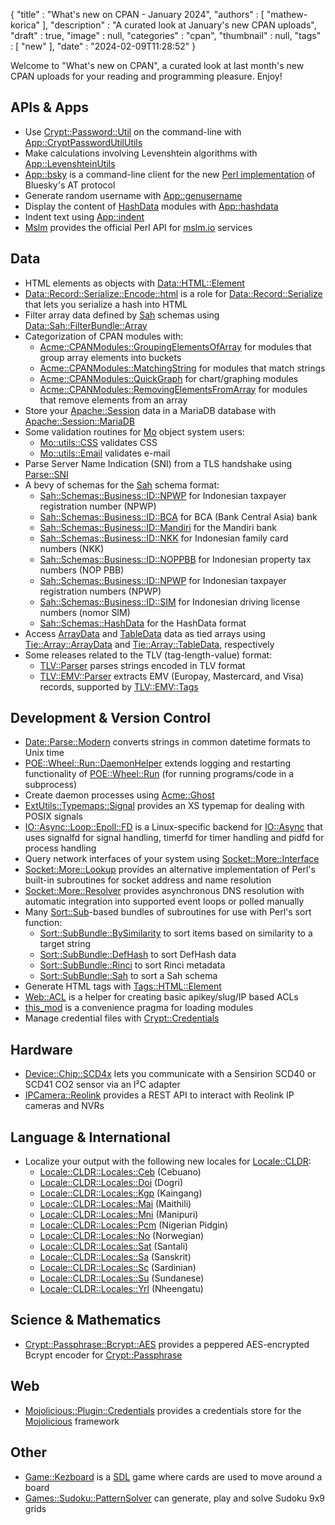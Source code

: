 {
   "title" : "What's new on CPAN - January 2024",
   "authors" : [
      "mathew-korica"
   ],
   "description" : "A curated look at January's new CPAN uploads",
   "draft" : true,
   "image" : null,
   "categories" : "cpan",
   "thumbnail" : null,
   "tags" : [
      "new"
   ],
   "date" : "2024-02-09T11:28:52"
}


Welcome to "What's new on CPAN", a curated look at last month's new CPAN uploads for your reading and programming pleasure. Enjoy!

APIs & Apps
-----------
* Use [Crypt::Password::Util](https://metacpan.org/pod/Crypt::Password::Util) on the command-line with [App::CryptPasswordUtilUtils](https://metacpan.org/pod/App::CryptPasswordUtilUtils)
* Make calculations involving Levenshtein algorithms with [App::LevenshteinUtils](https://metacpan.org/pod/App::LevenshteinUtils)
* [App::bsky](https://metacpan.org/pod/App::bsky) is a command-line client for the new [Perl implementation](https://metacpan.org/dist/At) of Bluesky's AT protocol
* Generate random username with [App::genusername](https://metacpan.org/pod/App::genusername)
* Display the content of [HashData](https://metacpan.org/pod/HashData) modules with [App::hashdata](https://metacpan.org/pod/App::hashdata)
* Indent text using [App::indent](https://metacpan.org/pod/App::indent)
* [Mslm](https://metacpan.org/pod/Mslm) provides the official Perl API for [mslm.io](https://mslm.io/) services


Data
----
* HTML elements as objects with [Data::HTML::Element](https://metacpan.org/pod/Data::HTML::Element)
* [Data::Record::Serialize::Encode::html](https://metacpan.org/pod/Data::Record::Serialize::Encode::html) is a role for [Data::Record::Serialize](https://metacpan.org/pod/Data::Record::Serialize) that lets you serialize a hash into HTML
* Filter array data defined by [Sah](https://metacpan.org/pod/Sah) schemas using [Data::Sah::FilterBundle::Array](https://metacpan.org/pod/Data::Sah::FilterBundle::Array)
* Categorization of CPAN modules with:
	* [Acme::CPANModules::GroupingElementsOfArray](https://metacpan.org/pod/Acme::CPANModules::GroupingElementsOfArray) for modules that group array elements into buckets
	* [Acme::CPANModules::MatchingString](https://metacpan.org/pod/Acme::CPANModules::MatchingString) for modules that match strings
	* [Acme::CPANModules::QuickGraph](https://metacpan.org/pod/Acme::CPANModules::QuickGraph) for chart/graphing modules
	* [Acme::CPANModules::RemovingElementsFromArray](https://metacpan.org/pod/Acme::CPANModules::RemovingElementsFromArray) for modules that remove elements from an array
* Store your [Apache::Session](https://metacpan.org/pod/Apache::Session) data in a MariaDB database with [Apache::Session::MariaDB](https://metacpan.org/pod/Apache::Session::MariaDB)
* Some validation routines for [Mo](https://metacpan.org/pod/Mo) object system users:
	* [Mo::utils::CSS](https://metacpan.org/pod/Mo::utils::CSS) validates CSS
	* [Mo::utils::Email](https://metacpan.org/pod/Mo::utils::Email) validates e-mail
* Parse Server Name Indication (SNI) from a TLS handshake using [Parse::SNI](https://metacpan.org/pod/Parse::SNI)
* A bevy of schemas for the [Sah](https://metacpan.org/pod/Sah) schema format:
	* [Sah::Schemas::Business::ID::NPWP](https://metacpan.org/pod/Sah::Schemas::Business::ID::NPWP) for Indonesian taxpayer registration number (NPWP)
	* [Sah::Schemas::Business::ID::BCA](https://metacpan.org/pod/Sah::Schemas::Business::ID::BCA) for BCA (Bank Central Asia) bank
	* [Sah::Schemas::Business::ID::Mandiri](https://metacpan.org/pod/Sah::Schemas::Business::ID::Mandiri) for the Mandiri bank
	* [Sah::Schemas::Business::ID::NKK](https://metacpan.org/pod/Sah::Schemas::Business::ID::NKK) for Indonesian family card numbers (NKK)
	* [Sah::Schemas::Business::ID::NOPPBB](https://metacpan.org/pod/Sah::Schemas::Business::ID::NOPPBB) for Indonesian property tax numbers (NOP PBB)
	* [Sah::Schemas::Business::ID::NPWP](https://metacpan.org/pod/Sah::Schemas::Business::ID::NPWP) for Indonesian taxpayer registration numbers (NPWP)
	* [Sah::Schemas::Business::ID::SIM](https://metacpan.org/pod/Sah::Schemas::Business::ID::SIM) for Indonesian driving license numbers (nomor SIM)
	* [Sah::Schemas::HashData](https://metacpan.org/pod/Sah::Schemas::HashData) for the HashData format
* Access [ArrayData](https://metacpan.org/pod/ArrayData) and [TableData](https://metacpan.org/pod/TableData) data as tied arrays using [Tie::Array::ArrayData](https://metacpan.org/pod/Tie::Array::ArrayData) and [Tie::Array::TableData](https://metacpan.org/pod/Tie::Array::TableData), respectively
* Some releases related to the TLV (tag-length-value) format:
	* [TLV::Parser](https://metacpan.org/pod/TLV::Parser) parses strings encoded in TLV format
	* [TLV::EMV::Parser](https://metacpan.org/pod/TLV::EMV::Parser) extracts EMV (Europay, Mastercard, and Visa) records, supported by [TLV::EMV::Tags](https://metacpan.org/pod/TLV::EMV::Tags)


Development & Version Control
-----------------------------
* [Date::Parse::Modern](https://metacpan.org/pod/Date::Parse::Modern) converts strings in common datetime formats to Unix time
* [POE::Wheel::Run::DaemonHelper](https://metacpan.org/pod/POE::Wheel::Run::DaemonHelper) extends logging and restarting functionality of [POE::Wheel::Run](https://metacpan.org/pod/POE::Wheel::Run) (for running programs/code in a subprocess)
* Create daemon processes using [Acme::Ghost](https://metacpan.org/pod/Acme::Ghost)
* [ExtUtils::Typemaps::Signal](https://metacpan.org/pod/ExtUtils::Typemaps::Signal) provides an XS typemap for dealing with POSIX signals
* [IO::Async::Loop::Epoll::FD](https://metacpan.org/pod/IO::Async::Loop::Epoll::FD) is a Linux-specific backend for [IO::Async](https://metacpan.org/pod/IO::Async) that uses signalfd for signal handling, timerfd for timer handling and pidfd for process handling
* Query network interfaces of your system using [Socket::More::Interface](https://metacpan.org/pod/Socket::More::Interface)
* [Socket::More::Lookup](https://metacpan.org/pod/Socket::More::Lookup) provides an alternative implementation of Perl's built-in subroutines for socket address and name resolution
* [Socket::More::Resolver](https://metacpan.org/pod/Socket::More::Resolver) provides asynchronous DNS resolution with automatic integration into supported event loops or polled manually
* Many [Sort::Sub](https://metacpan.org/pod/Sort::Sub)-based bundles of subroutines for use with Perl's sort function:
	* [Sort::SubBundle::BySimilarity](https://metacpan.org/pod/Sort::SubBundle::BySimilarity) to sort items based on similarity to a target string
	* [Sort::SubBundle::DefHash](https://metacpan.org/pod/Sort::SubBundle::DefHash) to sort DefHash data 
	* [Sort::SubBundle::Rinci](https://metacpan.org/pod/Sort::SubBundle::Rinci) to sort Rinci metadata
	* [Sort::SubBundle::Sah](https://metacpan.org/pod/Sort::SubBundle::Sah) to sort a Sah schema
* Generate HTML tags with [Tags::HTML::Element](https://metacpan.org/pod/Tags::HTML::Element)
* [Web::ACL](https://metacpan.org/pod/Web::ACL) is a helper for creating basic apikey/slug/IP based ACLs
* [this_mod](https://metacpan.org/pod/this_mod) is a convenience pragma for loading modules
* Manage credential files with [Crypt::Credentials](https://metacpan.org/pod/Crypt::Credentials)


Hardware
--------
* [Device::Chip::SCD4x](https://metacpan.org/pod/Device::Chip::SCD4x) lets you communicate with a Sensirion SCD40 or SCD41 CO2 sensor via an I²C adapter
* [IPCamera::Reolink](https://metacpan.org/pod/IPCamera::Reolink) provides a REST API to interact with Reolink IP cameras and NVRs


Language & International
------------------------
* Localize your output with the following new locales for [Locale::CLDR](https://metacpan.org/pod/Locale::CLDR):
	* [Locale::CLDR::Locales::Ceb](https://metacpan.org/pod/Locale::CLDR::Locales::Ceb) (Cebuano)
	* [Locale::CLDR::Locales::Doi](https://metacpan.org/pod/Locale::CLDR::Locales::Doi) (Dogri)
	* [Locale::CLDR::Locales::Kgp](https://metacpan.org/pod/Locale::CLDR::Locales::Kgp) (Kaingang)
	* [Locale::CLDR::Locales::Mai](https://metacpan.org/pod/Locale::CLDR::Locales::Mai) (Maithili)
	* [Locale::CLDR::Locales::Mni](https://metacpan.org/pod/Locale::CLDR::Locales::Mni) (Manipuri)
	* [Locale::CLDR::Locales::Pcm](https://metacpan.org/pod/Locale::CLDR::Locales::Pcm) (Nigerian Pidgin)
	* [Locale::CLDR::Locales::No](https://metacpan.org/pod/Locale::CLDR::Locales::No) (Norwegian)
	* [Locale::CLDR::Locales::Sat](https://metacpan.org/pod/Locale::CLDR::Locales::Sat) (Santali)
	* [Locale::CLDR::Locales::Sa](https://metacpan.org/pod/Locale::CLDR::Locales::Sa) (Sanskrit)
	* [Locale::CLDR::Locales::Sc](https://metacpan.org/pod/Locale::CLDR::Locales::Sc) (Sardinian)
	* [Locale::CLDR::Locales::Su](https://metacpan.org/pod/Locale::CLDR::Locales::Su) (Sundanese)
	* [Locale::CLDR::Locales::Yrl](https://metacpan.org/pod/Locale::CLDR::Locales::Yrl) (Nheengatu)


Science & Mathematics
---------------------
* [Crypt::Passphrase::Bcrypt::AES](https://metacpan.org/pod/Crypt::Passphrase::Bcrypt::AES) provides a peppered AES-encrypted Bcrypt encoder for [Crypt::Passphrase](https://metacpan.org/pod/Crypt::Passphrase)


Web
---
* [Mojolicious::Plugin::Credentials](https://metacpan.org/pod/Mojolicious::Plugin::Credentials) provides a credentials store for the [Mojolicious](https://metacpan.org/pod/Mojolicious) framework


Other
-----
* [Game::Kezboard](https://metacpan.org/pod/Game::Kezboard) is a [SDL](https://www.libsdl.org/) game where cards are used to move around a board
* [Games::Sudoku::PatternSolver](https://metacpan.org/pod/Games::Sudoku::PatternSolver) can generate, play and solve Sudoku 9x9 grids
